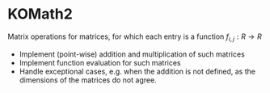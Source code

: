 # KOMath2
Matrix operations for matrices, for which each entry is a function $f_{i,j} : R \to R$

- Implement (point-wise) addition and multiplication of such matrices
- Implement function evaluation for such matrices
- Handle exceptional cases, e.g. when the addition is not defined, as the dimensions of the matrices do not agree.
